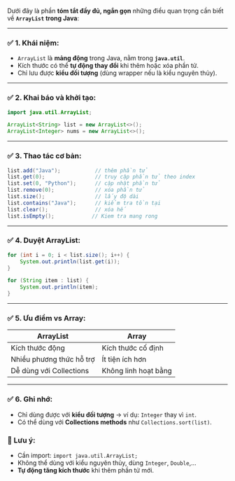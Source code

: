 Dưới đây là phần **tóm tắt đầy đủ, ngắn gọn** những điều quan trọng cần biết về **`ArrayList` trong Java**:

---

### ✅ 1. Khái niệm:
- `ArrayList` là **mảng động** trong Java, nằm trong **`java.util`**.
- Kích thước có thể **tự động thay đổi** khi thêm hoặc xóa phần tử.
- Chỉ lưu được **kiểu đối tượng** (dùng wrapper nếu là kiểu nguyên thủy).

---

### ✅ 2. Khai báo và khởi tạo:
```java
import java.util.ArrayList;

ArrayList<String> list = new ArrayList<>();
ArrayList<Integer> nums = new ArrayList<>();
```

---

### ✅ 3. Thao tác cơ bản:
```java
list.add("Java");           // thêm phần tử
list.get(0);                // truy cập phần tử theo index
list.set(0, "Python");      // cập nhật phần tử
list.remove(0);             // xóa phần tử
list.size();                // lấy độ dài
list.contains("Java");      // kiểm tra tồn tại
list.clear();               // xóa hế
list.isEmpty();            // Kiem tra mang rong
```

---

### ✅ 4. Duyệt ArrayList:
```java
for (int i = 0; i < list.size(); i++) {
    System.out.println(list.get(i));
}

for (String item : list) {
    System.out.println(item);
}
```

---

### ✅ 5. Ưu điểm vs Array:
| ArrayList            | Array                     |
|----------------------|---------------------------|
| Kích thước động       | Kích thước cố định         |
| Nhiều phương thức hỗ trợ | Ít tiện ích hơn           |
| Dễ dùng với Collections | Không linh hoạt bằng     |

---

### ✅ 6. Ghi nhớ:
- Chỉ dùng được với **kiểu đối tượng** → ví dụ: `Integer` thay vì `int`.
- Có thể dùng với **Collections methods** như `Collections.sort(list)`.


### 🧠 Lưu ý:
- Cần import: `import java.util.ArrayList;`
- Không thể dùng với kiểu nguyên thủy, dùng `Integer`, `Double`,...
- **Tự động tăng kích thước** khi thêm phần tử mới.